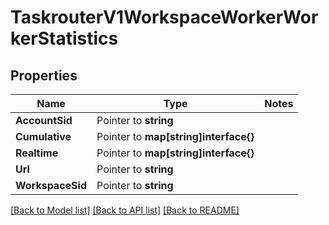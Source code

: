 # TaskrouterV1WorkspaceWorkerWorkerStatistics

## Properties
Name | Type | Notes
------------ | ------------- | -------------
**AccountSid** | Pointer to **string** | 
**Cumulative** | Pointer to **map[string]interface{}** | 
**Realtime** | Pointer to **map[string]interface{}** | 
**Url** | Pointer to **string** | 
**WorkspaceSid** | Pointer to **string** | 

[[Back to Model list]](../README.md#documentation-for-models) [[Back to API list]](../README.md#documentation-for-api-endpoints) [[Back to README]](../README.md)


